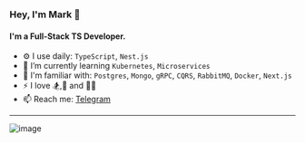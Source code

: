 ### Hey, I'm Mark 👻

#### I'm a Full-Stack TS Developer.

- ⚙️ I use daily: `TypeScript`, `Nest.js`
- 🌱 I’m currently learning `Kubernetes`, `Microservices`
- 🔎 I'm familiar with: `Postgres`, `Mongo`, `gRPC`, `CQRS`, `RabbitMQ`, `Docker`, `Next.js`
- ⚡ I love 🏂,🏐 and 🏊‍♂️
- 📫 Reach me: [Telegram](https://t.me/rephones)
---
![image](https://www.codewars.com/users/m7mark/badges/small)



